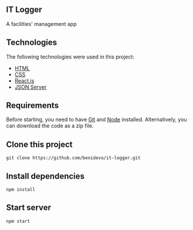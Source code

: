 ## IT Logger 

A facilities' management app
 

## Technologies 

The following technologies were used in this project:

- [HTML](https://developer.mozilla.org/en-US/docs/Learn/Getting_started_with_the_web/HTML_basics/)
- [CSS](https://developer.mozilla.org/en-US/docs/Learn/CSS/First_steps)
- [React.js](https://reactjs.org/)
- [JSON Server](https://github.com/typicode/json-server)


## Requirements

Before starting, you need to have [Git](https://git-scm.com) and [Node](https://nodejs.org/en/) installed. Alternatively, you can download the code as a zip file.

## Clone this project

    git clone https://github.com/benidevo/it-logger.git

## Install dependencies

    npm install

## Start server

    npm start
